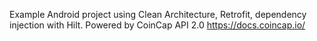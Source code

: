 Example Android project using Clean Architecture, Retrofit, dependency injection with Hilt. 
Powered by CoinCap API 2.0 https://docs.coincap.io/
